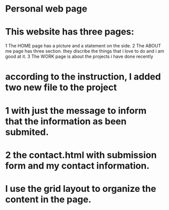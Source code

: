 # Personal web page
# This website has three pages:
1 The HOME page has a picture and  a statement on the side.
2 The ABOUT me page has three section. they discribe the things that i love to do and i am good at it.
3 The WORK page is about the projects i have done recently

# according to the instruction, I added two new file to the project
# 1 with just the message to inform that the information as been submited.
# 2 the contact.html with submission form and my contact information.
# I use the grid layout to organize the content in the page.